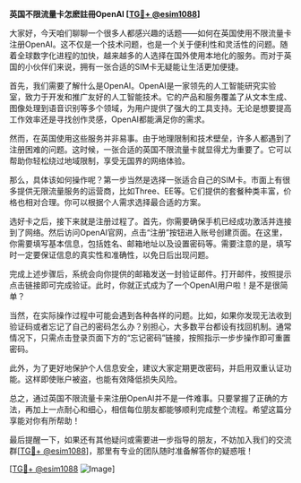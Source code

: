**英国不限流量卡怎麽註冊OpenAI [[TG💪+ @esim1088](https://t.me/s/esim1088)]**

大家好，今天咱们聊聊一个很多人都感兴趣的话题——如何在英国使用不限流量卡注册OpenAI。这不仅是一个技术问题，也是一个关于便利性和灵活性的问题。随着全球数字化进程的加快，越来越多的人选择在国外使用本地化的服务。而对于英国的小伙伴们来说，拥有一张合适的SIM卡无疑能让生活更加便捷。

首先，我们需要了解什么是OpenAI。OpenAI是一家领先的人工智能研究实验室，致力于开发和推广友好的人工智能技术。它的产品和服务覆盖了从文本生成、图像处理到语音识别等多个领域，为用户提供了强大的工具支持。无论是想要提高工作效率还是寻找创作灵感，OpenAI都能满足你的需求。

然而，在英国使用这些服务并非易事。由于地理限制和技术壁垒，许多人都遇到了注册困难的问题。这时候，一张合适的英国不限流量卡就显得尤为重要了。它可以帮助你轻松绕过地域限制，享受无国界的网络体验。

那么，具体该如何操作呢？第一步当然是选择一张适合自己的SIM卡。市面上有很多提供无限流量服务的运营商，比如Three、EE等。它们提供的套餐种类丰富，价格也相对合理。你可以根据个人需求选择最合适的方案。

选好卡之后，接下来就是注册过程了。首先，你需要确保手机已经成功激活并连接到了网络。然后访问OpenAI官网，点击“注册”按钮进入账号创建页面。在这里，你需要填写基本信息，包括姓名、邮箱地址以及设置密码等。需要注意的是，填写时一定要保证信息的真实性和准确性，以免日后出现问题。

完成上述步骤后，系统会向你提供的邮箱发送一封验证邮件。打开邮件，按照提示点击链接即可完成验证。此时，你就正式成为了一个OpenAI用户啦！是不是很简单？

当然，在实际操作过程中可能会遇到各种各样的问题。比如，如果你发现无法收到验证码或者忘记了自己的密码怎么办？别担心，大多数平台都设有找回机制。通常情况下，只需点击登录页面下方的“忘记密码”链接，按照指示一步步操作即可重置密码。

此外，为了更好地保护个人信息安全，建议大家定期更改密码，并启用双重认证功能。这样即使账户被盗，也能有效降低损失风险。

总之，通过英国不限流量卡来注册OpenAI并不是一件难事。只要掌握了正确的方法，再加上一点耐心和细心，相信每位朋友都能够顺利完成整个流程。希望这篇分享能对你有所帮助！

最后提醒一下，如果还有其他疑问或需要进一步指导的朋友，不妨加入我们的交流群[[TG💪+ @esim1088](https://t.me/s/esim1088)]，那里有专业的团队随时准备解答你的疑惑哦！

[[TG💪+ @esim1088](https://t.me/s/esim1088) ![Image](https://i.postimg.cc/4NQfJmqS/Snipaste-2025-05-13-00-14-12.png)]